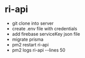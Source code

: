 # ri-api

- git clone into server
- create .env file with credentials
- add firebase serviceKey json file
- migrate prisma
- pm2 restart ri-api
- pm2 logs ri-api --lines 50

